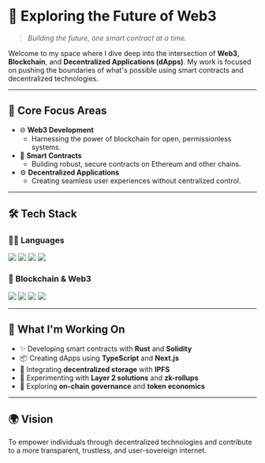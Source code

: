 # 🚀 Exploring the Future of Web3

> *Building the future, one smart contract at a time.*

Welcome to my space where I dive deep into the intersection of **Web3**, **Blockchain**, and **Decentralized Applications (dApps)**. My work is focused on pushing the boundaries of what's possible using smart contracts and decentralized technologies.

---

## 🧱 Core Focus Areas

- 🌐 **Web3 Development**
  - Harnessing the power of blockchain for open, permissionless systems.
- 🔗 **Smart Contracts**
  - Building robust, secure contracts on Ethereum and other chains.
- ⚙️ **Decentralized Applications**
  - Creating seamless user experiences without centralized control.

---

## 🛠️ Tech Stack

### 👨‍💻 Languages
<p>
  <img src="https://img.shields.io/badge/-Go-00ADD8?logo=go&logoColor=white&style=for-the-badge" />
  <img src="https://img.shields.io/badge/-TypeScript-3178C6?logo=typescript&logoColor=white&style=for-the-badge" />
  <img src="https://img.shields.io/badge/-Rust-000000?logo=rust&logoColor=white&style=for-the-badge" />
  <img src="https://img.shields.io/badge/-Python-3776AB?logo=python&logoColor=white&style=for-the-badge" />
</p>

### 🔐 Blockchain & Web3
<p>
  <img src="https://img.shields.io/badge/-Ethereum-3C3C3D?logo=ethereum&logoColor=white&style=for-the-badge" />
  <img src="https://img.shields.io/badge/-Solidity-363636?logo=solidity&logoColor=white&style=for-the-badge" />
  <img src="https://img.shields.io/badge/-IPFS-65C2CB?logo=ipfs&logoColor=white&style=for-the-badge" />
  <img src="https://img.shields.io/badge/-Polygon-8247E5?logo=polygon&logoColor=white&style=for-the-badge" />
</p>

---

## 🧠 What I'm Working On

- ✨ Developing smart contracts with **Rust** and **Solidity**
- 📦 Creating dApps using **TypeScript** and **Next.js**
- 🔄 Integrating **decentralized storage** with **IPFS**
- 🧪 Experimenting with **Layer 2 solutions** and **zk-rollups**
- 🔭 Exploring **on-chain governance** and **token economics**

---

## 🌍 Vision

To empower individuals through decentralized technologies and contribute to a more transparent, trustless, and user-sovereign internet.

